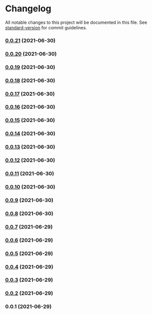 # Changelog

All notable changes to this project will be documented in this file. See [standard-version](https://github.com/conventional-changelog/standard-version) for commit guidelines.

### [0.0.21](https://github.com/igorkamyshev/yt-listen/compare/v0.0.20...v0.0.21) (2021-06-30)

### [0.0.20](https://github.com/igorkamyshev/yt-listen/compare/v0.0.19...v0.0.20) (2021-06-30)

### [0.0.19](https://github.com/igorkamyshev/yt-listen/compare/v0.0.18...v0.0.19) (2021-06-30)

### [0.0.18](https://github.com/igorkamyshev/yt-listen/compare/v0.0.17...v0.0.18) (2021-06-30)

### [0.0.17](https://github.com/igorkamyshev/yt-listen/compare/v0.0.16...v0.0.17) (2021-06-30)

### [0.0.16](https://github.com/igorkamyshev/yt-listen/compare/v0.0.15...v0.0.16) (2021-06-30)

### [0.0.15](https://github.com/igorkamyshev/yt-listen/compare/v0.0.14...v0.0.15) (2021-06-30)

### [0.0.14](https://github.com/igorkamyshev/yt-listen/compare/v0.0.13...v0.0.14) (2021-06-30)

### [0.0.13](https://github.com/igorkamyshev/yt-listen/compare/v0.0.12...v0.0.13) (2021-06-30)

### [0.0.12](https://github.com/igorkamyshev/yt-listen/compare/v0.0.11...v0.0.12) (2021-06-30)

### [0.0.11](https://github.com/igorkamyshev/yt-listen/compare/v0.0.10...v0.0.11) (2021-06-30)

### [0.0.10](https://github.com/igorkamyshev/yt-listen/compare/v0.0.9...v0.0.10) (2021-06-30)

### [0.0.9](https://github.com/igorkamyshev/yt-listen/compare/v0.0.8...v0.0.9) (2021-06-30)

### [0.0.8](https://github.com/igorkamyshev/yt-listen/compare/v0.0.7...v0.0.8) (2021-06-30)

### [0.0.7](https://github.com/igorkamyshev/yt-listen/compare/v0.0.6...v0.0.7) (2021-06-29)

### [0.0.6](https://github.com/igorkamyshev/yt-listen/compare/v0.0.5...v0.0.6) (2021-06-29)

### [0.0.5](https://github.com/igorkamyshev/yt-listen/compare/v0.0.4...v0.0.5) (2021-06-29)

### [0.0.4](https://github.com/igorkamyshev/yt-listen/compare/v0.0.3...v0.0.4) (2021-06-29)

### [0.0.3](https://github.com/igorkamyshev/yt-listen/compare/v0.0.2...v0.0.3) (2021-06-29)

### [0.0.2](https://github.com/igorkamyshev/yt-listen/compare/v0.0.1...v0.0.2) (2021-06-29)

### 0.0.1 (2021-06-29)
